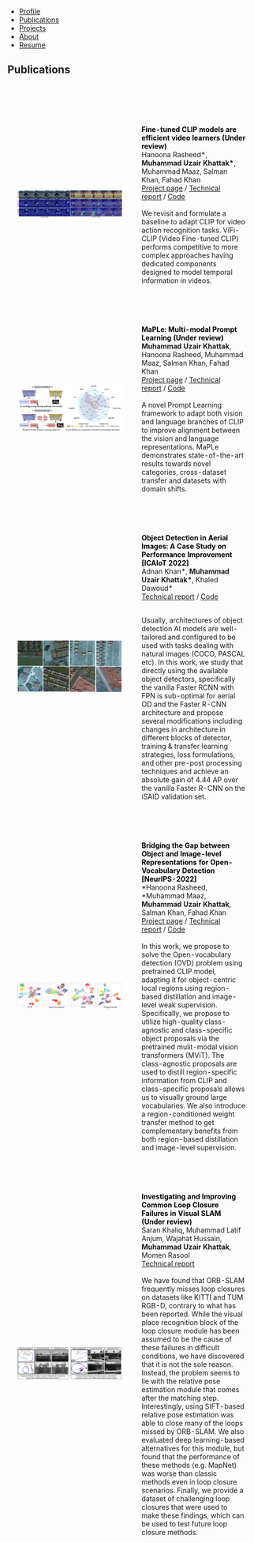 <ul class="sticky">
  <li><a href="index">Profile</a></li>
    <li><a class="active" href="publications">Publications</a></li>
  <li><a href="projects">Projects</a></li>
  <li><a href="about">About</a></li>
  <li><a href="files/MuhammadUzairKhattak.pdf">Resume</a></li>
</ul>


## Publications
<br>
<br>

<table style="width:100%;border:0;border-spacing:0px;border-collapse:separate;margin-right:auto;margin-left:auto;border-color:white">
<tbody>

<tr>
<td style="padding:20px;width:50%;vertical-align:middle">
<div class="one">
<img src='files/attention_temporal.png' width="500">
</div>
</td>
<td style="padding:20px;width:50%;vertical-align:middle">

<font color="black"><strong>Fine-tuned CLIP models are efficient video learners  (Under review)</strong></font>
  <br>
  Hanoona Rasheed*, <b>Muhammad Uzair Khattak*</b>, Muhammad Maaz, Salman Khan, Fahad Khan
    <br>
<a href="https://muzairkhattak.github.io/ViFi-CLIP/">Project page</a>&nbsp;/&nbsp;<a href="https://arxiv.org/abs/2212.03640">Technical report</a>&nbsp;/&nbsp;<a href="https://github.com/muzairkhattak/ViFi-CLIP">Code</a>
<br>
<br>
 We revisit and formulate a baseline to adapt CLIP for video action recognition tasks. ViFi-CLIP (Video Fine-tuned CLIP) performs competitive to more complex approaches having dedicated components designed to model temporal information in videos.
</td>
</tr>    
        


<table style="width:100%;border:0;border-spacing:0px;border-collapse:separate;margin-right:auto;margin-left:auto;border-color:white">
<tbody>

<tr>
<td style="padding:20px;width:50%;vertical-align:middle">
<div class="one">
<img src='files/maple.png' width="500">
</div>
</td>
<td style="padding:20px;width:50%;vertical-align:middle">

<font color="black"><strong>MaPLe: Multi-modal Prompt Learning  (Under review)</strong></font>
  <br>
  <b>Muhammad Uzair Khattak</b>, Hanoona Rasheed, Muhammad Maaz, Salman Khan, Fahad Khan
    <br>
<a href="https://muzairkhattak.github.io/multimodal-prompt-learning/">Project page</a>&nbsp;/&nbsp;<a href="https://arxiv.org/abs/2210.03117">Technical report</a>&nbsp;/&nbsp;<a href="https://github.com/muzairkhattak/multimodal-prompt-learning">Code</a>
<br>
<br>
A novel Prompt Learning framework to adapt both vision and language branches of CLIP to improve alignment between the vision and language representations.
MaPLe demonstrates state-of-the-art results towards novel categories, cross-dataset transfer and datasets with domain shifts.
</td>
</tr>    
        
        
</tbody>
</table>

<table style="width:100%;border:0;border-spacing:0px;border-collapse:separate;margin-right:auto;margin-left:auto;border-color:white">
<tbody>

<tr>
<td style="padding:20px;width:50%;vertical-align:middle">
<div class="one">
<img src='files/isaid_project.png' width="500">
</div>
</td>
<td style="padding:20px;width:50%;vertical-align:middle">

<font color="black"><strong>Object Detection in Aerial Images: A Case Study on Performance Improvement [ICAIoT 2022]</strong></font>
  <br>
  Adnan Khan*, <b>Muhammad Uzair Khattak*</b>, Khaled Dawoud*
    <br>
<a href="https://github.com/muzairkhattak/OD-Satellite-iSAID/blob/OD_SatteliteImages/projects/OD_satellite_iSAID/ICAIoT_2022.pdf">Technical report</a>&nbsp;/&nbsp;<a href="https://github.com/muzairkhattak/OD-Satellite-iSAID">Code</a>
<br>
<br>

Usually, architectures of object detection AI models are well-tailored and configured to be used with tasks dealing with natural images (COCO, PASCAL etc). In this work, we study that directly using the available object detectors, specifically the vanilla Faster RCNN with FPN is sub-optimal for aerial OD and the Faster R-CNN architecture and propose several modifications including changes in architecture in different blocks of detector, training & transfer learning strategies, loss formulations, and other pre-post processing techniques and achieve an absolute gain of 4.44 AP over the vanilla Faster R-CNN on the iSAID validation set.
</td>

</tr>    
        
        
</tbody>
</table>

<table style="width:100%;border:0;border-spacing:0px;border-collapse:separate;margin-right:auto;margin-left:auto;border-color:white">
<tbody>

<tr>
<td style="padding:20px;width:50%;vertical-align:middle">
<div class="one">
<img src='files/tSNE_plots.png' width="500">
</div>
</td>
<td style="padding:20px;width:50%;vertical-align:middle">

<font color="black"><strong>Bridging the Gap between Object and Image-level Representations for Open-Vocabulary Detection  [NeurIPS-2022]</strong></font>
  <br>
 *Hanoona Rasheed, *Muhammad Maaz, <b>Muhammad Uzair Khattak</b>, Salman Khan, Fahad Khan
    <br>
<a href="https://hanoonar.github.io/object-centric-ovd/">Project page</a>&nbsp;/&nbsp;<a href="https://arxiv.org/abs/2207.03482">Technical report</a>&nbsp;/&nbsp;<a href="https://github.com/hanoonaR/object-centric-ovd">Code</a>
<br>
<br>
In this work, we propose to solve the Open-vocabulary detection (OVD) problem using pretrained CLIP model, adapting it for object-centric local regions using region-based distillation and image-level weak supervision. Specifically, we propose to utilize high-quality class-agnostic and class-specific object proposals via the pretrained mulit-modal vision transformers (MViT). The class-agnostic proposals are used to distill region-specific information from CLIP and class-specific proposals allows us to visually ground large vocabularies. We also introduce a region-conditioned weight transfer method to get complementary benefits from both region-based distillation and image-level supervision.
</td>
</tr>    

</tbody>
</table>


<table style="width:100%;border:0;border-spacing:0px;border-collapse:separate;margin-right:auto;margin-left:auto;border-color:white">
<tbody>
<tr>
<td style="padding:20px;width:50%;vertical-align:middle">
<div class="one">
<img src='files/loop_closure.png' width="500">
</div>
</td>
<td style="padding:20px;width:50%;vertical-align:middle">

<font color="black"><strong>Investigating and Improving Common Loop Closure Failures in Visual SLAM (Under review)</strong></font>
<br>
Saran Khaliq, Muhammad Latif Anjum, Wajahat Hussain, <b>Muhammad Uzair Khattak</b>, Momen Rasool
<br>
<a href="https://www.researchsquare.com/article/rs-1822521/v1">Technical report</a>
<br>
<br>
We have found that ORB-SLAM frequently misses loop closures on datasets like KITTI and TUM RGB-D, contrary to
what has been reported. While the visual place recognition block of the loop closure module has been assumed to be the
cause of these failures in difficult conditions, we have discovered that it is not the sole reason. Instead, the problem seems to
lie with the relative pose estimation module that comes after the matching step. Interestingly, using SIFT-based relative pose
estimation was able to close many of the loops missed by ORB-SLAM. We also evaluated deep learning-based alternatives for
this module, but found that the performance of these methods (e.g. MapNet) was worse than classic methods even in loop
closure scenarios. Finally, we provide a dataset of challenging loop closures that were used to make these findings, which can
be used to test future loop closure methods.
</td>

</tr>    


</tbody>
</table>
